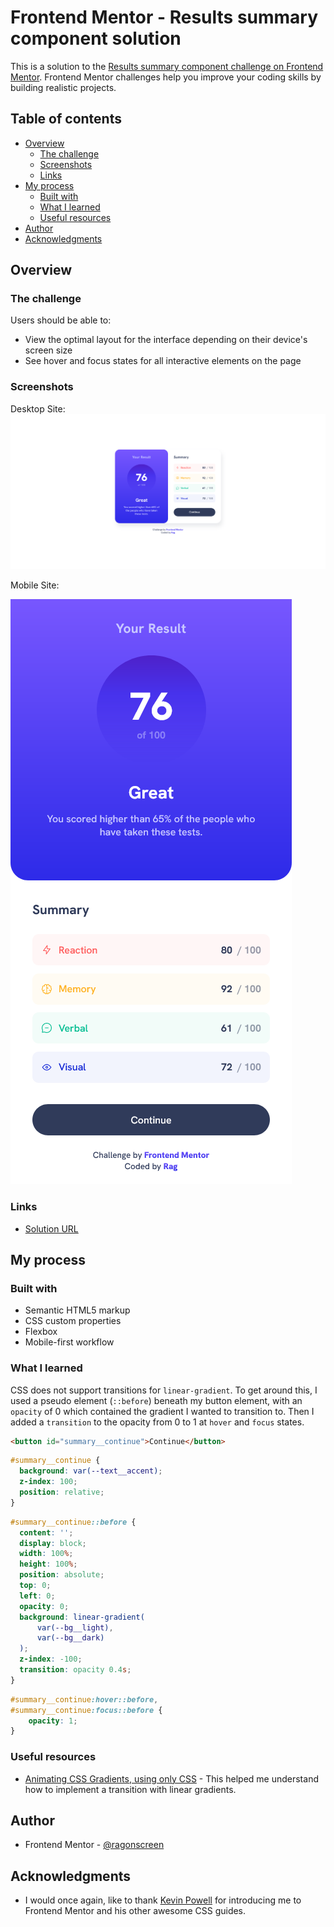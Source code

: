 # Frontend Mentor - Results summary component solution

This is a solution to the [Results summary component challenge on Frontend Mentor](https://www.frontendmentor.io/challenges/results-summary-component-CE_K6s0maV). Frontend Mentor challenges help you improve your coding skills by building realistic projects. 

## Table of contents

- [Overview](#overview)
  - [The challenge](#the-challenge)
  - [Screenshots](#screenshot)
  - [Links](#links)
- [My process](#my-process)
  - [Built with](#built-with)
  - [What I learned](#what-i-learned)
  - [Useful resources](#useful-resources)
- [Author](#author)
- [Acknowledgments](#acknowledgments)

## Overview

### The challenge

Users should be able to:

- View the optimal layout for the interface depending on their device's screen size
- See hover and focus states for all interactive elements on the page

### Screenshots

Desktop Site:
![desktop site preview](./images/site-preview-desktop.png)

Mobile Site:

![mobile site preview](./images/site-preview-mobile.png)

### Links

- [Solution URL](https://github.com/ragonscreen/frontend_mentor-results_summary_component)

## My process

### Built with

- Semantic HTML5 markup
- CSS custom properties
- Flexbox
- Mobile-first workflow

### What I learned

CSS does not support transitions for `linear-gradient`. To get around this, I used a pseudo element (`::before`) beneath my button element, with an `opacity` of 0 which contained the gradient I wanted to transition to. Then I added a `transition` to the opacity from 0 to 1 at `hover` and `focus` states.

```html
<button id="summary__continue">Continue</button>
```

```css
#summary__continue {
  background: var(--text__accent);
  z-index: 100;
  position: relative;
}
```

```css
#summary__continue::before {
  content: '';
  display: block;
  width: 100%;
  height: 100%;
  position: absolute;
  top: 0;
  left: 0;
  opacity: 0;
  background: linear-gradient(
      var(--bg__light),
      var(--bg__dark)
  );
  z-index: -100;
  transition: opacity 0.4s;
}
```

```css
#summary__continue:hover::before,
#summary__continue:focus::before {
    opacity: 1;
}
```

### Useful resources

- [Animating CSS Gradients, using only CSS](https://medium.com/@dave_lunny/animating-css-gradients-using-only-css-d2fd7671e759) - This helped me understand how to implement a transition with linear gradients.

## Author

- Frontend Mentor - [@ragonscreen](https://www.frontendmentor.io/profile/ragonscreen)

## Acknowledgments

- I would once again, like to thank [Kevin Powell](https://www.youtube.com/@KevinPowell) for introducing me to Frontend Mentor and his other awesome CSS guides.
